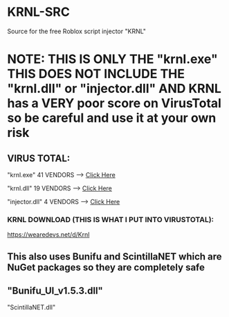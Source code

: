 # KRNL-SRC
Source for the free Roblox script injector "KRNL"

# NOTE: THIS IS ONLY THE "krnl.exe" THIS DOES NOT INCLUDE THE "krnl.dll" or "injector.dll" AND KRNL has a VERY poor score on VirusTotal so be careful and use it at your own risk

## VIRUS TOTAL:
"krnl.exe"        41 VENDORS   -->   [Click Here](https://www.virustotal.com/gui/file/16a708453fef15c6949ef6278020b9df440bb5e93d2b644dacc37729f3e6c09f)

"krnl.dll"        19 VENDORS   -->   [Click Here](https://www.virustotal.com/gui/file/e49cc1b09722be02d000f0091fc287aaae4bb100e1009d2b2a5221cd3218fb6c)

"injector.dll"     4 VENDORS   -->   [Click Here](https://www.virustotal.com/gui/file/4cd782cfc5344a942f3f0a61c021122ded48b5e175de76f393419901708c04d4)


### KRNL DOWNLOAD (THIS IS WHAT I PUT INTO VIRUSTOTAL):
https://wearedevs.net/d/Krnl

This also uses Bunifu and ScintillaNET which are NuGet packages so they are completely safe
------
"Bunifu_UI_v1.5.3.dll"
------
"ScintillaNET.dll"
